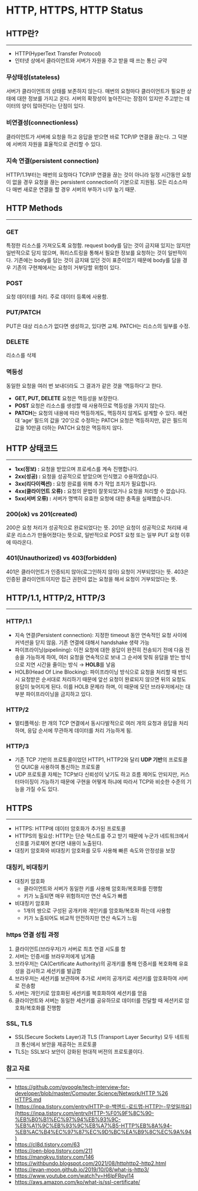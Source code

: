 # HTTP, HTTPS, HTTP Status

## HTTP란?

---

- HTTP(HyperText Transfer Protocol)
- 인터넷 상에서 클라이언트와 서버가 자원을 주고 받을 때 쓰는 통신 규약

### 무상태성(stateless)

서버가 클라이언트의 상태를 보존하지 않는다. 매번의 요청마다 클라이언트가 필요한 상태에 대한 정보를 가지고 온다. 서버의 확장성이 높아진다는 장점이 있지만 주고받는 데이터의 양이 많아진다는 단점이 있다.

### 비연결성(connectionless)

클라이언트가 서버에 요청을 하고 응답을 받으면 바로 TCP/IP 연결을 끊는다. 그 덕분에 서버의 자원을 효율적으로 관리할 수 있다.

### 지속 연결(persistent connection)

HTTP/1.1부터는 매번의 요청마다 TCP/IP 연결을 끊는 것이 아니라 일정 시간동안 요청이 없을 경우 요청을 끊는 persistent connection이 기본으로 지원됨. 모든 리소스마다 매번 새로운 연결을 할 경우 서버의 부하가 너무 높기 때문.

## HTTP Methods

---

### GET

특정한 리소스를 가져오도록 요청함. request body를 담는 것이 금지돼 있지는 않지만 일반적으로 담지 않으며, 쿼리스트링을 통해서 필요한 정보를 요청하는 것이 일반적이다. 기존에는 body를 담는 것이 금지돼 있던 것이 표준이었기 때문에 body를 담을 경우 기존의 구현체에서는 요청이 거부당할 위험이 있다.

### POST

요청 데이터를 처리. 주로 데이터 등록에 사용함.

### PUT/PATCH

PUT은 대상 리소스가 없다면 생성하고, 있다면 교체.  PATCH는 리소스의 일부를 수정.

### DELETE

리소스를 삭제

### 멱등성

동일한 요청을 여러 번 보내더라도 그 결과가 같은 것을 ‘멱등하다’고 한다.

- **GET, PUT, DELETE** 요청은 멱등성을 보장한다.
- **POST** 요청은 리소스를 생성할 때 사용하므로 멱등성을 가지지 않는다.
- **PATCH**는 요청의 내용에 따라 멱등하게도, 멱등하지 않게도 설계할 수 있다. 예컨대 ‘age’ 필드의 값을 ‘20’으로 수정하는 PATCH 요청은 멱등하지만, 같은 필드의 값을 10만큼 더하는 PATCH 요청은 멱등하지 않다.

## HTTP 상태코드

---

- **1xx(정보) :** 요청을 받았으며 프로세스를 계속 진행합니다.
- **2xx(성공) :** 요청을 성공적으로 받았으며 인식했고 수용하였습니다.
- **3xx(리다이렉션) :** 요청 완료를 위해 추가 작업 조치가 필요합니다.
- **4xx(클라이언트 오류) :** 요청의 문법이 잘못되었거나 요청을 처리할 수 없습니다.
- **5xx(서버 오류) :** 서버가 명백히 유효한 요청에 대한 충족을 실패했습니다.

### 200(ok) vs 201(created)

200은 요청 처리가 성공적으로 완료되었다는 뜻. 201은 요청이 성공적으로 처리돼 새로운 리소스가 만들어졌다는 뜻으로, 일반적으로 POST 요청 또는 일부 PUT 요청 이후에 따라온다.

### 401(Unauthorized) vs 403(forbidden)

401은 클라이언트가 인증되지 않아(로그인하지 않아) 요청이 거부되었다는 뜻. 403은 인증된 클라이언트이지만 접근 권한이 없는 요청을 해서 요청이 거부되었다는 뜻.

## HTTP/1.1, HTTP/2, HTTP/3

---

### HTTP/1.1

- 지속 연결(Persistent connection): 지정한 timeout 동안 연속적인 요청 사이에 커넥션을 닫지 않음. 기존 연결에 대해서 handshake 생략 가능
- 파이프라이닝(pipelining): 이전 요청에 대한 응답이 완전히 전송되기 전에 다음 전송을 가능하게 하여, 여러 요청을 연속적으로 보내 그 순서에 맞춰 응답을 받는 방식으로 지연 시간을 줄이는 방식 → **HOLB**를 낳음
- HOLB(Head Of Line Blocking): 파이프라이닝 방식으로 요청을 처리할 때 반드시 요청받은 순서대로 처리하기 때문에 앞선 요청이 완료되지 않으면 뒤의 요청도 응답이 늦어지게 된다. 이를 HOLB 문제라 하며, 이 때문에 모던 브라우저에서는 대부분 파이프라이닝을 금지하고 있다.

### HTTP/2

- 멀티플렉싱: 한 개의 TCP 연결에서 동시다발적으로 여러 개의 요청과 응답을 처리하며, 응답 순서에 무관하게 데이터를 처리 가능하게 됨.


### HTTP/3

- 기존 TCP 기반의 프로토콜이었던 HTTP1, HTTP2와 달리 **UDP 기반**의 프로토콜인 QUIC을 사용하여 통신하는 프로토콜
- UDP 프로토콜 자체는 TCP보다 신뢰성이 낮기도 하고 흐름 제어도 안되지만, 커스터마이징이 가능하기 때문에 구현을 어떻게 하냐에 따라서 TCP와 비슷한 수준의 기능을 가질 수도 있다.

## HTTPS

---

- HTTPS: HTTP에 데이터 암호화가 추가된 프로토콜
- HTTPS의 필요성: HTTP는 단순 텍스트를 주고 받기 때문에 누군가 네트워크에서 신호를 가로채어 본다면 내용이 노출된다.
- 대칭키 암호화와 비대칭키 암호화를 모두 사용해 빠른 속도와 안정성을 보장

### 대칭키, 비대칭키

- 대칭키 암호화
    - 클라이언트와 서버가 동일한 키를 사용해 암호화/복호화를 진행함
    - 키가 노출되면 매우 위험하지만 연산 속도가 빠름
- 비대칭키 암호화
    - 1개의 쌍으로 구성된 공개키와 개인키를 암호화/복호화 하는데 사용함
    - 키가 노출되어도 비교적 안전하지만 연산 속도가 느림

### https 연결 성립 과정

1. 클라이언트(브라우저)가 서버로 최초 연결 시도를 함
2. 서버는 인증서를 브라우저에게 넘겨줌
3. 브라우저는 CA(Certificate Authority)의 공개키를 통해 인증서를 복호화해 유효성을 검사하고 세션키를 발급함
4. 브라우저는 세션키를 보관하며 추가로 서버의 공개키로 세션키를 암호화하여 서버로 전송함
5. 서버는 개인키로 암호화된 세션키를 복호화하여 세션키를 얻음
6. 클라이언트와 서버는 동일한 세션키를 공유하므로 데이터를 전달할 때 세션키로 암호화/복호화를 진행함

### SSL, TLS

- SSL(Secure Sockets Layer)과 TLS (Transport Layer Security) 모두 네트워크 통신에서 보안을 제공하는 프로토콜
- TLS는 SSL보다 보안이 강화된 현대적 버전의 프로토콜이다.

### 참고 자료

---

- [https://github.com/gyoogle/tech-interview-for-developer/blob/master/Computer Science/Network/HTTP %26 HTTPS.md](https://github.com/gyoogle/tech-interview-for-developer/blob/master/Computer%20Science/Network/HTTP%20%26%20HTTPS.md)
- [https://inpa.tistory.com/entry/HTTP-🌐-백엔드-로드맵-HTTP는-무엇일까요](https://inpa.tistory.com/entry/HTTP-%F0%9F%8C%90-%EB%B0%B1%EC%97%94%EB%93%9C-%EB%A1%9C%EB%93%9C%EB%A7%B5-HTTP%EB%8A%94-%EB%AC%B4%EC%97%87%EC%9D%BC%EA%B9%8C%EC%9A%94)
- https://cl8d.tistory.com/63
- https://oen-blog.tistory.com/211
- https://mangkyu.tistory.com/146
- https://withbundo.blogspot.com/2021/08/httphttp2-http2.html
- https://evan-moon.github.io/2019/10/08/what-is-http3/
- https://www.youtube.com/watch?v=H6lpFRpyl14
- https://aws.amazon.com/ko/what-is/ssl-certificate/
